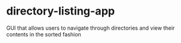 # directory-listing-app
GUI that allows users to navigate through directories and view their contents in the sorted fashion
